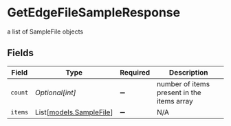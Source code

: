 # GetEdgeFileSampleResponse

a list of SampleFile objects


## Fields

| Field                                              | Type                                               | Required                                           | Description                                        |
| -------------------------------------------------- | -------------------------------------------------- | -------------------------------------------------- | -------------------------------------------------- |
| `count`                                            | *Optional[int]*                                    | :heavy_minus_sign:                                 | number of items present in the items array         |
| `items`                                            | List[[models.SampleFile](../models/samplefile.md)] | :heavy_minus_sign:                                 | N/A                                                |